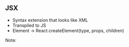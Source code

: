 ## JSX
- Syntax extension that looks like XML<!-- .element: class="fragment" -->
- Transpiled to JS<!-- .element: class="fragment" -->
- Element -> React.createElement(type, props, children)<!-- .element: class="fragment" -->

Note:
